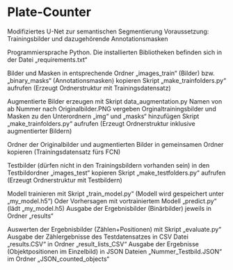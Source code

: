 # Plate-Counter
Modifiziertes U-Net zur semantischen Segmentierung
Voraussetzung: Trainingsbilder und dazugehörende Annotationsmasken

Programmiersprache Python.
Die installierten Bibliotheken befinden sich in der Datei „requirements.txt“

Bilder und Masken in entsprechende Ordner „images_train“ (Bilder) bzw. „binary_masks“ (Annotationsmasken) kopieren
Skript „make_trainfolders.py“ aufrufen (Erzeugt Ordnerstruktur mit Trainingsdatensatz)

Augmentierte Bilder erzeugen mit Skript data_augmentation.py
Namen von ab Nummer nach Originalbilder.PNG vergeben
Orginaltrainingsbilder und Masken zu den Unterordnern „img“ und „masks“ hinzufügen
Skript „make_trainfolders.py“ aufrufen (Erzeugt Ordnerstruktur inklusive augmentierter Bildern)

Ordner der Originalbilder und augmentierten Bilder in gemeinsamen Ordner kopieren (Trainingsdatensatz fürs FCN)

Testbilder (dürfen nicht in den Trainingsbildern vorhanden sein) in den Testbildordner „images_test“ kopieren
Skript „make_testfolders.py“ aufrufen (Erzeugt Ordnerstruktur mit Testbildern)

Modell trainieren mit Skript „train_model.py“ (Modell wird gespeichert unter „my_model.h5“)
Oder Vorhersagen mit vortrainiertem Modell „predict.py“ (lädt „my_model.h5)
Ausgabe der Ergebnisbilder (Binärbilder) jeweils in Ordner „results“

Auswerten der Ergebnisbilder (Zählen+Positionen) mit Skript „evaluate.py“
Ausgabe der Zählergebnisse des Testdatensatzes in CSV Datei „results.CSV“ in Ordner „result_lists_CSV“
Ausgabe der Ergebnisse (Objektpositionen im Einzelbild) in JSON Dateien „Nummer_Testbild.JSON“ im Ordner „JSON_counted_objects“
